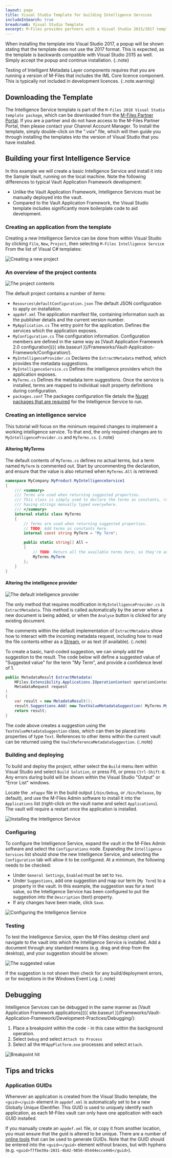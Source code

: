 ```yaml
---
layout: page
title: Visual Studio Template for building Intelligence Services
includeInSearch: true
breadcrumb: Visual Studio Template
excerpt: M-Files provides partners with a Visual Studio 2015/2017 template that can be used to develop Intelligent Metadata Layer Intelligence Service components using C#.
---
```


When installing the template into Visual Studio 2017, a popup will be shown stating that the template does not use the 2017 format.  This is expected, as the template is backwards compatible with Visual Studio 2015 as well.  Simply accept the popup and continue installation.
{:.note}

Testing of Intelligent Metadata Layer components requires that you are running a version of M-Files that includes the IML Core licence component.  This is typically not included in development licences.
{:.note.warning}

## Downloading the Template

The Intelligence Service template is part of the `M-Files 2018 Visual Studio template package`, which can be downloaded from the [M-Files Partner Portal](https://partners.cloudvault.m-files.com/Default.aspx?#CE7643CB-C9BB-4536-8187-707DB78EAF2A/object/D93538F9-B429-44DE-9840-553A67964438/latest).  If you are a partner and do not have access to the M-Files Partner Portal, then please contact your Channel Account Manager.  To install the template, simply double-click on the ".vsix" file, which will then guide you through installing the templates into the version of Visual Studio that you have installed.

## Building your first Intelligence Service

In this example we will create a basic Intelligence Service and install it into the Sample Vault, running on the local machine.  Note the following differences to typical Vault Application Framework development:

* Unlike the Vault Application Framework, Intelligence Services must be manually deployed into the vault.
* Compared to the Vault Application Framework, the Visual Studio template includes significantly more boilerplate code to aid development.

### Creating an application from the template

Creating a new Intelligence Service can be done from within Visual Studio by clicking `File`, `New`, `Project`, then selecting `M-Files Intelligence Service` From the list of Visual C# templates:

![Creating a new project](create-new-project.png)

### An overview of the project contents

![The project contents](solution-explorer.png)

The default project contains a number of items:

* `Resources\defaultConfiguration.json`
The default JSON configuration to apply on installation.
* `appdef.xml`
The application manifest file, containing information such as the publisher details and the current version number.
* `MyApplication.cs`
The entry point for the application.  Defines the services which the application exposes.
* `MyConfiguration.cs`
The configuration information.  Configuration members are defined in the same way as [Vault Application Framework 2.0 configuration]({{ site.baseurl }}/Frameworks/Vault-Application-Framework/Configuration/).
* `MyIntelligenceProvider.cs`
Declares the `ExtractMetadata` method, which provides the metadata suggestions.
* `MyIntelligenceService.cs`
Defines the intelligence providers which the application exposes.
* `MyTerms.cs`
Defines the metadata term suggestions.  Once the service is installed, terms are mapped to individual vault property definitions during configuration.
* `packages.conf`
The packages configuration file details the [Nuget packages that are required](https://docs.microsoft.com/en-us/nuget/consume-packages/package-restore) for the Intelligence Service to run.

### Creating an intelligence service

This tutorial will focus on the minimum required changes to implement a working intelligence service.  To that end, the only required changes are to `MyIntelligenceProvider.cs` and `MyTerms.cs`.
{:.note}

#### Altering MyTerms

The default contents of `MyTerms.cs` defines no actual terms, but a term named `MyTerm` is commented out.  Start by uncommenting the declaration, and ensure that the value is also returned when `MyTerms.All` is retrieved:

```csharp
namespace MyCompany.MyProduct.MyIntelligenceService1
{
	/// <summary>
	/// Terms are used when returning suggested properties.
	/// This class is simply used to declare the terms as constants, rather than
	/// having strings manually typed everywhere.
	/// </summary>
	internal static class MyTerms
	{
		// Terms are used when returning suggested properties.
		// TODO: Add terms as constants here.
		internal const string MyTerm = "My Term";

		public static string[] All =
		{
			// TODO: Return all the available terms here, so they're added to the suggestions in the editor.
			MyTerms.MyTerm
		};
	}
}
```

#### Altering the intelligence provider

![The default intelligence provider](default-intelligence-provider.png)

The only method that requires modification in `MyIntelligenceProvider.cs` is `ExtractMetadata`.  This method is called automatically by the server when a new document is being added, or when the `Analyse` button is clicked for any existing document.

The comments within the default implementation of `ExtractMetadata` show how to interact with the incoming metadata request, including how to read the file contents either as a [Stream](https://msdn.microsoft.com/en-us/library/system.io.stream(v=vs.110).aspx), or as text (if available).
{:.note}

To create a basic, hard-coded suggestion, we can simply add the suggestion to the result.  The code below will define a suggested value of "Suggested value" for the term "My Term", and provide a confidence level of 1.

```csharp
public MetadataResult ExtractMetadata(
	MFiles.Extensibility.Applications.IOperationContext operationContext,
	MetadataRequest request
)
{
	var result = new MetadataResult();
	result.Suggestions.Add( new TextValueMetadataSuggestion( MyTerms.MyTerm, "Suggested value", 1 ) );
	return result;
}
```

The code above creates a suggestion using the `TextValueMetadataSuggestion` class, which can then be placed into properties of type `Text`.  References to other items within the current vault can be returned using the `VaultReferenceMetadataSuggestion`.
{:.note}

### Building and deploying

To build and deploy the project, either select the `Build` menu item within Visual Studio and select `Build Solution`, or press F6, or press `Ctrl-Shift-B`.  Any errors during build will be shown within the Visual Studio "Output" or "Error List" windows.

Locate the `.mfappx` file in the build output (`/bin/Debug`, or `/bin/Release`, by default), and use the M-Files Admin software to install it into the `Applications` list (right-click on the vault name and select `Applications`).  The vault will require a restart once the application is installed.

![Installing the Intelligence Service](installation.png)

### Configuring

To configure the Intelligence Service, expand the vault in the M-Files Admin software and select the `Configurations` node.  Expanding the `Intelligence Services` list should show the new Intelligence Service, and selecting the `Configuration` tab will allow it to be configured.  At a minimum, the following needs to be checked:

* Under `General Settings`, `Enabled` must be set to `Yes`.
* Under `Suggestions`, add one suggestion and map our term (`My Term`) to a property in the vault.  In this example, the suggestion was for a text value, so the Intelligence Service has been configured to put the suggestion into the `Description` (text) property.
* If any changes have been made, click `Save`.

![Configuring the Intelligence Service](mfadmin-configuration.png)

### Testing

To test the Intelligence Service, open the M-Files desktop client and navigate to the vault into which the Intelligence Service is installed.  Add a document through any standard means (e.g. drag and drop from the desktop), and your suggestion should be shown:

![The suggested value](testing.gif)

If the suggestion is not shown then check for any build/deployment errors, or for exceptions in the Windows Event Log.
{:.note}

## Debugging

Intelligence Services can be debugged in the same manner as [Vault Application Framework applications]({{ site.baseurl }}/Frameworks/Vault-Application-Framework/Development-Practices/Debugging/):

1. Place a breakpoint within the code - in this case within the background operation.
2. Select `Debug` and select `Attach to Process`
3. Select all the `MFAppPlatform.exe` processes and select `Attach`.

![Breakpoint hit](debugging.png)

## Tips and tricks

### Application GUIDs

Whenever an application is created from the Visual Studio template, the `<guid></guid>` element in `appdef.xml` is automatically set to be a new Globally Unique IDentifier.  This GUID is used to uniquely identify each application, as each M-Files vault can only have one application with each GUID installed.

If you manually create an `appdef.xml` file, or copy it from another location, you must ensure that the guid is altered to be unique.  There are a number of [online tools](https://www.bing.com/search?q=guid+generator) that can be used to generate GUIDs.  Note that the GUID should be entered into the `<guid></guid>` element without braces, but with hyphens (e.g. `<guid>f7fbe39a-2031-4b42-9856-05444ecce446</guid>`).